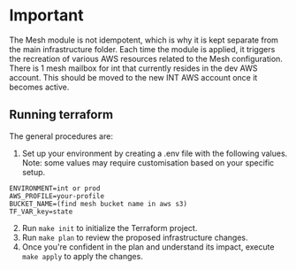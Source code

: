 # Important

The Mesh module is not idempotent, which is why it is kept separate from the main infrastructure folder. Each time the module is applied, it triggers the recreation of various AWS resources related to the Mesh configuration.
There is 1 mesh mailbox for int that currently resides in the dev AWS account. This should be moved to the new INT AWS account once it becomes active.

## Running terraform

The general procedures are:

1. Set up your environment by creating a .env file with the following values. Note: some values may require customisation based on your specific setup.

```dotenv
ENVIRONMENT=int or prod
AWS_PROFILE=your-profile
BUCKET_NAME=(find mesh bucket name in aws s3)
TF_VAR_key=state
```

2. Run `make init` to initialize the Terraform project.
3. Run `make plan` to review the proposed infrastructure changes.
4. Once you're confident in the plan and understand its impact, execute `make apply` to apply the changes.
